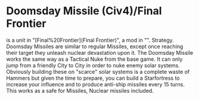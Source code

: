 # Doomsday Missile (Civ4)/Final Frontier

 is a unit in "[Final%20Frontier](Final Frontier)", a mod in "".
Strategy.
Doomsday Missiles are similar to regular Missiles, except once reaching their target they unleash nuclear devastation upon it. The Doomsday Missile works the same way as a Tactical Nuke from the base game. It can only jump from a friendly City to City in order to nuke enemy solar systems. Obviously building these on "scarce" solar systems is a complete waste of Hammers but given the time to prepare, you can build a Starfortress to increase your influence and to produce anti-ship missiles every 15 turns. This works as a safe for Missiles, Nuclear missiles included.